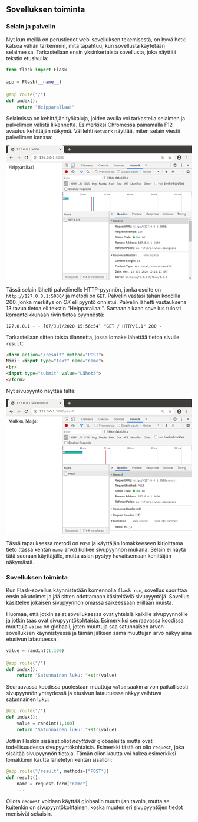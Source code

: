 ## Sovelluksen toiminta

### Selain ja palvelin

Nyt kun meillä on perustiedot web-sovelluksen tekemisestä, on hyvä hetki katsoa vähän tarkemmin, mitä tapahtuu, kun sovellusta käytetään selaimessa. Tarkastellaan ensin yksinkertaista sovellusta, joka näyttää tekstin etusivulla:

```python
from flask import Flask

app = Flask(__name__)

@app.route("/")
def index():
    return "Heipparallaa!"
```

Selaimissa on kehittäjän työkaluja, joiden avulla voi tarkastella selaimen ja palvelimen välistä liikennettä. Esimerkiksi Chromessa painamalla F12 avautuu kehittäjän näkymä. Välilehti `Network` näyttää, miten selain viestii palvelimen kanssa:

<img class="screenshot" src="img/chrome1.png">

Tässä selain lähetti palvelimelle HTTP-pyynnön, jonka osoite on `http://127.0.0.1:5000/` ja metodi on `GET`. Palvelin vastasi tähän koodilla 200, jonka merkitys on _OK_ eli pyyntö onnistui. Palvelin lähetti vastauksena 13 tavua tietoa eli tekstin "Heipparallaa!". Samaan aikaan sovellus tulosti komentoikkunaan rivin tietoa pyynnöstä:

```plaintext
127.0.0.1 - - [07/Jul/2020 15:56:54] "GET / HTTP/1.1" 200 -
```

Tarkastellaan sitten toista tilannetta, jossa lomake lähettää tietoa sivulle `result`:

```html
<form action="/result" method="POST">
Nimi: <input type="text" name="name">
<br>
<input type="submit" value="Lähetä">
</form>
```

Nyt sivupyyntö näyttää tältä:

<img class="screenshot" src="img/chrome2.png">

Tässä tapauksessa metodi on `POST` ja käyttäjän lomakkeeseen kirjoittama tieto (tässä kentän `name` arvo) kulkee sivupyynnön mukana. Selain ei näytä tätä suoraan käyttäjälle, mutta asian pystyy havaitsemaan kehittäjän näkymästä.

### Sovelluksen toiminta

Kun Flask-sovellus käynnistetään komennolla `flask run`, sovellus suorittaa ensin alkutoimet ja jää sitten odottamaan käsiteltäviä sivupyyntöjä. Sovellus käsittelee jokaisen sivupyynnön omassa säikeessään erillään muista.

Huomaa, että jotkin asiat sovelluksessa ovat yhteisiä kaikille sivupyynnöille ja jotkin taas ovat sivupyyntökohtaisia. Esimerkiksi seuraavassa koodissa muuttuja `value` on globaali, joten muuttuja saa satunnaisen arvon sovelluksen käynnistyessä ja tämän jälkeen sama muuttujan arvo näkyy aina etusivun latautuessa.

```python
value = randint(1,100)

@app.route("/")
def index():
    return "Satunnainen luku: "+str(value)
```

Seuraavassa koodissa puolestaan muuttuja `value` saakin arvon paikallisesti sivupyynnön yhteydessä ja etusivun latautuessa näkyy vaihtuva satunnainen luku:

```python
@app.route("/")
def index():
    value = randint(1,100)
    return "Satunnainen luku: "+str(value)
```

Jotkin Flaskin sisäiset oliot _näyttävät_ globaaleilta mutta ovat todellisuudessa sivupyyntökohtaisia. Esimerkki tästä on olio `request`, joka sisältää sivupyynnön tietoja. Tämän olion kautta voi hakea esimerkiksi lomakkeen kautta lähetetyn kentän sisällön:

```python
@app.route("/result", methods=["POST"])
def result():
    name = request.form["name"]
    ...
```

Oliota `request` voidaan käyttää globaalin muuttujan tavoin, mutta se kuitenkin on sivupyyntökohtainen, koska muuten eri sivupyyntöjen tiedot menisivät sekaisin.